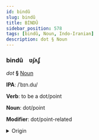```yaml
---
id: bindû
slug: bindû
title: BİNDÛ
sidebar_position: 578
tags: [bindû, Noun, Indo-Iranian]
description: dot § Noun
---
```


### bindû&emsp;<span kind="abugida">ʋ̃ȷʌʄ</span>

*dot* **§** [Noun](../../tags/Noun)

**IPA**: /ˈbɪn.du/

**Verb**: to be a dot/point

**Noun**: dot/point

**Modifier**: dot/point-related

<details>
    <summary>Origin</summary>
    Hindi बिंदु bindu [bɪ̃n̪.d̪uː]<br/>
    <em>Indo-Iranian Language Family</em>
</details>